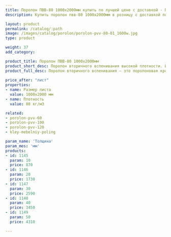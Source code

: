 ```yaml
---
title: Поролон ПВВ-80 1000х2000мм купить по лучшей цене с доставкой - Поролоныч
description: Купить поролон пвв-80 1000х2000мм в розницу с доставкой по Москве в интернет-магазине Поролоныча.

layout: product
permalink: /catalog/:path
image: /images/catalog/porolon/porolon-pvv-80-01_1600w.jpg
type: product

weight: 37
add_category: 

product_title: Поролон ПВВ-80 1000х2000мм
product_short_desc: Поролон вторичного вспенивания высокой плотности. Используется в мебельной и автомобильной промышленности.
product_full_desc: Поролон вторичного вспенивания — это поролоновая крошка, вспененная с полиуретановым клеем и спрессованная под определенным давлением. Данный материал обладает высокими показателями плотности, жесткости, долговечности и прочности. Имеет хорошие звукопоглощающие и изолирующие свойства. Отличается высокой демпфирующей способностью. Благодаря таким качественным показателям долго сохраняет свои свойства и обеспечивает долгую службу изделий при их ежедневном использовании.
        
price_after: "лист"
properties:
- name: Размер листа
  value: 1000х2000 мм
- name: Плотность
  value: 80 кг/м3

related:
- porolon-pvv-60
- porolon-pvv-100
- porolon-pvv-120
- kley-mebelniy-poling

param_name: 'Толщина'
param_mes: 'мм'
products:
- id: 1145
  param: 10
  price: 870
- id: 1146
  param: 20
  price: 1730
- id: 1147
  param: 30
  price: 2590
- id: 1148
  param: 40
  price: 3450
- id: 1149
  param: 50
  price: 4310

---
```

